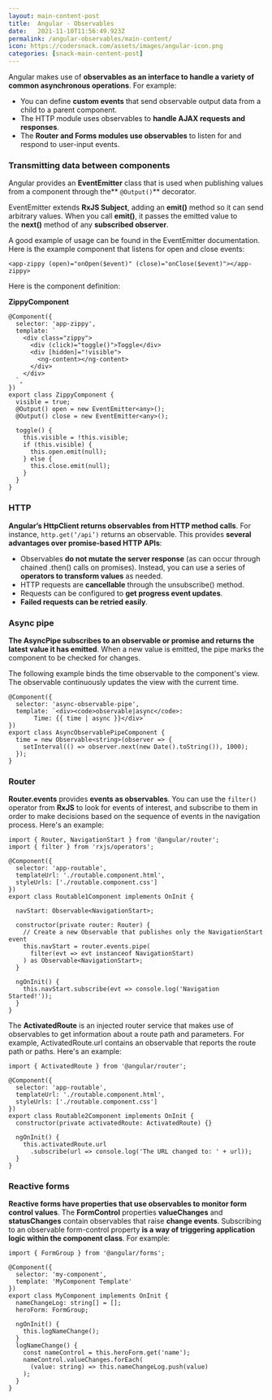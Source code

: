 ```yaml
---
layout: main-content-post
title:  Angular - Observables
date:   2021-11-10T11:56:49.923Z
permalink: /angular-observables/main-content/
icon: https://codersnack.com/assets/images/angular-icon.png
categories: [snack-main-content-post]
---
```



Angular makes use of **observables as an interface to handle a variety of common asynchronous operations**. For example:
- You can define **custom events** that send observable output data from a child to a parent component.
- The HTTP module uses observables to **handle AJAX requests and responses**.
- The **Router and Forms modules use observables** to listen for and respond to user-input events.

### Transmitting data between components

Angular provides an **EventEmitter** class that is used when publishing values from a component through the** ```@Output()```** decorator. 

EventEmitter extends **RxJS Subject**, adding an **emit()** method so it can send arbitrary values. When you call **emit()**, it passes the emitted value to the **next()** method of any **subscribed observer**.

A good example of usage can be found in the EventEmitter documentation. Here is the example component that listens for open and close events:
```
<app-zippy (open)="onOpen($event)" (close)="onClose($event)"></app-zippy>
```

Here is the component definition:

**ZippyComponent**
```
@Component({
  selector: 'app-zippy',
  template: `
    <div class="zippy">
      <div (click)="toggle()">Toggle</div>
      <div [hidden]="!visible">
        <ng-content></ng-content>
      </div>
    </div>
  `,
})
export class ZippyComponent {
  visible = true;
  @Output() open = new EventEmitter<any>();
  @Output() close = new EventEmitter<any>();

  toggle() {
    this.visible = !this.visible;
    if (this.visible) {
      this.open.emit(null);
    } else {
      this.close.emit(null);
    }
  }
}
```

### HTTP


**Angular’s HttpClient returns observables from HTTP method calls**. For instance, ```http.get(‘/api’)``` returns an observable. This provides **several advantages over promise-based HTTP APIs**:

- Observables **do not mutate the server response** (as can occur through chained .then() calls on promises). Instead, you can use a series of **operators to transform values** as needed.
- HTTP requests are **cancellable** through the unsubscribe() method.
- Requests can be configured to **get progress event updates**.
- **Failed requests can be retried easily**.

### Async pipe

**The AsyncPipe subscribes to an observable or promise and returns the latest value it has emitted**. When a new value is emitted, the pipe marks the component to be checked for changes.

The following example binds the time observable to the component's view. The observable continuously updates the view with the current time.

```
@Component({
  selector: 'async-observable-pipe',
  template: `<div><code>observable|async</code>:
       Time: {{ time | async }}</div>`
})
export class AsyncObservablePipeComponent {
  time = new Observable<string>(observer => {
    setInterval(() => observer.next(new Date().toString()), 1000);
  });
}
```

### Router

**Router.events** provides **events as observables**. You can use the ```filter()``` operator from **RxJS** to look for events of interest, and subscribe to them in order to make decisions based on the sequence of events in the navigation process. Here's an example:

```
import { Router, NavigationStart } from '@angular/router';
import { filter } from 'rxjs/operators';

@Component({
  selector: 'app-routable',
  templateUrl: './routable.component.html',
  styleUrls: ['./routable.component.css']
})
export class Routable1Component implements OnInit {

  navStart: Observable<NavigationStart>;

  constructor(private router: Router) {
    // Create a new Observable that publishes only the NavigationStart event
    this.navStart = router.events.pipe(
      filter(evt => evt instanceof NavigationStart)
    ) as Observable<NavigationStart>;
  }

  ngOnInit() {
    this.navStart.subscribe(evt => console.log('Navigation Started!'));
  }
}
```

The **ActivatedRoute** is an injected router service that makes use of observables to get information about a route path and parameters. For example, ActivatedRoute.url contains an observable that reports the route path or paths. Here's an example:

```
import { ActivatedRoute } from '@angular/router';

@Component({
  selector: 'app-routable',
  templateUrl: './routable.component.html',
  styleUrls: ['./routable.component.css']
})
export class Routable2Component implements OnInit {
  constructor(private activatedRoute: ActivatedRoute) {}

  ngOnInit() {
    this.activatedRoute.url
      .subscribe(url => console.log('The URL changed to: ' + url));
  }
}
```

### Reactive forms

**Reactive forms have properties that use observables to monitor form control values**. The **FormControl** properties **valueChanges** and **statusChanges** contain observables that raise **change events**. Subscribing to an observable form-control property **is a way of triggering application logic within the component class**. For example:
```
import { FormGroup } from '@angular/forms';

@Component({
  selector: 'my-component',
  template: 'MyComponent Template'
})
export class MyComponent implements OnInit {
  nameChangeLog: string[] = [];
  heroForm: FormGroup;

  ngOnInit() {
    this.logNameChange();
  }
  logNameChange() {
    const nameControl = this.heroForm.get('name');
    nameControl.valueChanges.forEach(
      (value: string) => this.nameChangeLog.push(value)
    );
  }
}
```


